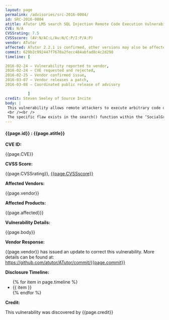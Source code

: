 ```yaml
---
layout: page
permalink: /advisories/src-2016-0004/
id: SRC-2016-0004
atitle: ATutor LMS search SQL Injection Remote Code Execution Vulnerability
CVE: N/A
CVSSrating: 7.5
CVSSscore: (AV:N/AC:L/Au:N/C:P/I:P/A:P)
vendor: ATutor
affected: ATutor 2.2.1 is confirmed, other versions may also be affected.
commit: 629b2c992447f7670a2fecc484abfad8c4c2d298
timeline: [

2016-02-24 – Vulnerability reported to vendor, 
2016-02-24 – CVE requested and rejected, 
2016-02-25 – Vendor confirmed issue, 
2016-03-07 – Vendor releases a patch, 
2016-03-08 – Coordinated public release of advisory

          ]
credit: Steven Seeley of Source Incite
body: |
 This vulnerability allows remote attackers to execute arbitrary code on vulnerable installations of ATutor. Authentication is required to exploit this vulnerability however authentication bypass vulnerabilities are known and remote registration is open by default.
 <br /><br />
 The specific flaw exists in the search() function within the ‘SocialGroups.class.php’ script. An attacker can steal the administrators hashed password. The hashed password can be used to login to the target without password cracking due to a second weakness in the authentication mechanism. Finally, an attacker can use these combined vulnerabilities to upload and execute arbitrary PHP code.
---
```


<h4><b>{{page.id}} : {{page.atitle}}</b></h4>

**CVE ID:**
<p class="cn">{{page.CVE}}</p>

**CVSS Score:**
<p class="cn">{{page.CVSSrating}}, <a href="https://nvd.nist.gov/cvss/v2-calculator?vector={{page.CVSSscore}}">{{page.CVSSscore}}</a></p>

**Affected Vendors:**
<p class="cn">{{page.vendor}}</p>

**Affected Products:**
<p class="cn">{{page.affected}}}</p>

**Vulnerability Details:**
<p class="cn">{{page.body}}</p>

**Vendor Response:**
<p class="cn">{{page.vendor}} has issued an update to correct this vulnerability. More details can be found at: <a href="https://github.com/atutor/ATutor/commit/{{page.commit}}">https://github.com/atutor/ATutor/commit/{{page.commit}}</a></p>

**Disclosure Timeline:**
<ul class="cn">
{% for item in page.timeline %}
  <li>{{ item }}</li>
{% endfor %}
</ul>

**Credit:**
<p class="cn">This vulnerability was discovered by {{page.credit}}</p>
